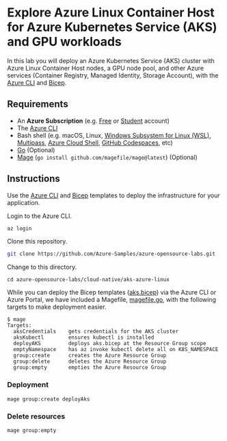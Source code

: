 # Explore Azure Linux Container Host for Azure Kubernetes Service (AKS) and GPU workloads

In this lab you will deploy an Azure Kubernetes Service (AKS) cluster with Azure Linux Container Host nodes, a GPU node pool, and other Azure services (Container Registry, Managed Identity, Storage Account), with the [Azure CLI](https://docs.microsoft.com/en-us/cli/azure/install-azure-cli) and [Bicep](https://docs.microsoft.com/en-us/azure/azure-resource-manager/bicep/overview).

## Requirements

- An **Azure Subscription** (e.g. [Free](https://aka.ms/azure-free-account) or [Student](https://aka.ms/azure-student-account) account)
- The [Azure CLI](https://docs.microsoft.com/en-us/cli/azure/install-azure-cli)
- Bash shell (e.g. macOS, Linux, [Windows Subsystem for Linux (WSL)](https://docs.microsoft.com/en-us/windows/wsl/about), [Multipass](https://multipass.run/), [Azure Cloud Shell](https://docs.microsoft.com/en-us/azure/cloud-shell/quickstart), [GitHub Codespaces](https://github.com/features/codespaces), etc)
- [Go](https://go.dev/dl/) (Optional)
- [Mage](https://magefile.org/) (`go install github.com/magefile/mage@latest`) (Optional)

## Instructions

Use the [Azure CLI](https://docs.microsoft.com/en-us/cli/azure/install-azure-cli) and [Bicep](https://docs.microsoft.com/en-us/azure/azure-resource-manager/bicep/overview) templates to deploy the infrastructure for your application.

Login to the Azure CLI.

```bash
az login
```

Clone this repository.

```bash
git clone https://github.com/Azure-Samples/azure-opensource-labs.git
```

Change to this directory.

```
cd azure-opensource-labs/cloud-native/aks-azure-linux
```

While you can deploy the Bicep templates ([aks.bicep](./aks.bicep)) via the Azure CLI or Azure Portal, we have included a Magefile, [magefile.go](./magefile.go), with the following targets to make deployment easier.

```
$ mage
Targets:
  aksCredentials    gets credentials for the AKS cluster
  aksKubectl        ensures kubectl is installed
  deployAKS         deploys aks.bicep at the Resource Group scope
  emptyNamespace    has az invoke kubectl delete all on K8S_NAMESPACE
  group:create      creates the Azure Resource Group
  group:delete      deletes the Azure Resource Group
  group:empty       empties the Azure Resource Group
```

### Deployment

```
mage group:create deployAks
```

### Delete resources

```
mage group:empty
```
